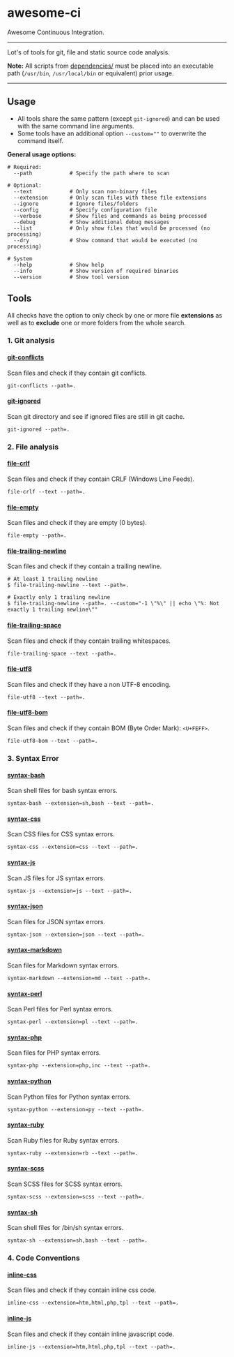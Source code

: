 # awesome-ci

Awesome Continuous Integration.

---

Lot's of tools for git, file and static source code analysis.

**Note:** All scripts from [dependencies/](dependencies/) must be placed into an executable path (`/usr/bin`, `/usr/local/bin` or equivalent) prior usage.

---

## Usage

* All tools share the same pattern (except `git-ignored`) and can be used with the same command line arguments.
* Some tools have an additional option `--custom=""` to overwrite the command itself.

**General usage options:**

```shell
# Required:
  --path            # Specify the path where to scan

# Optional:
  --text            # Only scan non-binary files
  --extension       # Only scan files with these file extensions
  --ignore          # Ignore files/folders
  --config          # Specify configuration file
  --verbose         # Show files and commands as being processed
  --debug           # Show additional debug messages
  --list            # Only show files that would be processed (no processing)
  --dry             # Show command that would be executed (no processing)

# System
  --help            # Show help
  --info            # Show version of required binaries
  --version         # Show tool version

```

## Tools

All checks have the option to only check by one or more file **extensions** as well as to **exclude** one or more folders from the whole search.

### 1. Git analysis

#### [git-conflicts](bin/git-conflicts)

Scan files and check if they contain git conflicts.

`git-conflicts --path=.`


#### [git-ignored](bin/git-ignored)

Scan git directory and see if ignored files are still in git cache.

`git-ignored --path=.`


### 2. File analysis

#### [file-crlf](bin/file-crlf)

Scan files and check if they contain CRLF (Windows Line Feeds).

`file-crlf --text --path=.`


#### [file-empty](bin/file-empty)

Scan files and check if they are empty (0 bytes).

`file-empty --path=.`


#### [file-trailing-newline](bin/file-trailing-newline)

Scan files and check if they contain a trailing newline.

```shell
# At least 1 trailing newline
$ file-trailing-newline --text --path=.

# Exactly only 1 trailing newline
$ file-trailing-newline --path=. --custom="-1 \"%\" || echo \"%: Not exactly 1 trailing newline\""
```


#### [file-trailing-space](bin/file-trailing-space)

Scan files and check if they contain trailing whitespaces.

`file-trailing-space --text --path=.`


#### [file-utf8](bin/file-utf8)

Scan files and check if they have a non UTF-8 encoding.

`file-utf8 --text --path=.`


#### [file-utf8-bom](bin/file-utf8-bom)

Scan files and check if they contain BOM (Byte Order Mark): `<U+FEFF>`.

`file-utf8-bom --text --path=.`


### 3. Syntax Error

#### [syntax-bash](bin/syntax-bash)

Scan shell files for bash syntax errors.

`syntax-bash --extension=sh,bash --text --path=.`


#### [syntax-css](bin/syntax-css)

Scan CSS files for CSS syntax errors.

`syntax-css --extension=css --text --path=.`


#### [syntax-js](bin/syntax-js)

Scan JS files for JS syntax errors.

`syntax-js --extension=js --text --path=.`


#### [syntax-json](bin/syntax-json)

Scan files for JSON syntax errors.

`syntax-json --extension=json --text --path=.`


#### [syntax-markdown](bin/syntax-markdown)

Scan files for Markdown syntax errors.

`syntax-markdown --extension=md --text --path=.`


#### [syntax-perl](bin/syntax-perl)

Scan Perl files for Perl syntax errors.

`syntax-perl --extension=pl --text --path=.`


#### [syntax-php](bin/syntax-php)

Scan files for PHP syntax errors.

`syntax-php --extension=php,inc --text --path=.`


#### [syntax-python](bin/syntax-python)

Scan Python files for Python syntax errors.

`syntax-python --extension=py --text --path=.`


#### [syntax-ruby](bin/syntax-ruby)

Scan Ruby files for Ruby syntax errors.

`syntax-ruby --extension=rb --text --path=.`


#### [syntax-scss](bin/syntax-scss)

Scan SCSS files for SCSS syntax errors.

`syntax-scss --extension=scss --text --path=.`


#### [syntax-sh](bin/syntax-sh)

Scan shell files for /bin/sh syntax errors.

`syntax-sh --extension=sh,bash --text --path=.`



### 4. Code Conventions

#### [inline-css](bin/inline-css)

Scan files and check if they contain inline css code.

`inline-css --extension=htm,html,php,tpl --text --path=.`


#### [inline-js](bin/inline-js)

Scan files and check if they contain inline javascript code.

`inline-js --extension=htm,html,php,tpl --text --path=.`


